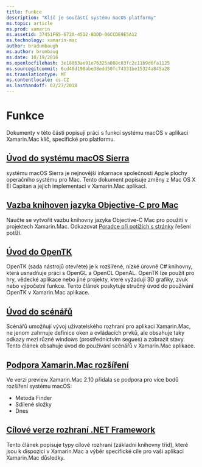```yaml
---
title: Funkce
description: "Klíč je součástí systému macOS platformy"
ms.topic: article
ms.prod: xamarin
ms.assetid: 37451F65-672A-4512-8DDD-06CCDE9E5A12
ms.technology: xamarin-mac
author: bradumbaugh
ms.author: brumbaug
ms.date: 10/19/2016
ms.openlocfilehash: 3e18863ae91e76325a088c83fc2c11b9d6fa1125
ms.sourcegitcommit: 6cd40d190abe38edd50fc74331be15324a845a28
ms.translationtype: MT
ms.contentlocale: cs-CZ
ms.lasthandoff: 02/27/2018
---
```

# <a name="platform-features"></a>Funkce

Dokumenty v této části popisují práci s funkcí systému macOS v aplikaci Xamarin.Mac klíč, specifické pro platformu.


## <a name="introduction-to-macos-sierramacplatformintroduction-to-macos-sierraindexmd"></a>[Úvod do systému macOS Sierra](~/mac/platform/introduction-to-macos-sierra/index.md)

systému macOS Sierra je nejnovější inkarnace společnosti Apple plochy operačního systému pro Mac. Tento dokument popisuje změny z Mac OS X El Capitan a jejich implementaci v Xamarin.Mac aplikaci.

## <a name="binding-objective-c-libraries-for-macbindingmd"></a>[Vazba knihoven jazyka Objective-C pro Mac](binding.md)

Naučte se vytvořit vazbu knihovny jazyka Objective-C Mac pro použití v projektech Xamarin.Mac.
Odkazovat [Poradce při potížích s stránky](~/cross-platform/macios/binding/troubleshooting.md) řešení potíží.

## <a name="introduction-to-opentkmacplatformopentkmd"></a>[Úvod do OpenTK](~/mac/platform/opentk.md)

OpenTK (sada nástrojů otevřete) je k rozšířené, nízké úrovně C# knihovny, která usnadňuje práci s OpenGL a OpenCL OpenAL. OpenTK lze použít pro hry, vědecké aplikace nebo jiné projekty, které vyžadují 3D grafiky, zvuk nebo výpočetní funkce. Tento článek poskytuje stručný úvod do používání OpenTK v Xamarin.Mac aplikace.


## <a name="introduction-to-storyboardsmacplatformstoryboardsindexmd"></a>[Úvod do scénářů](~/mac/platform/storyboards/index.md)

Scénářů umožňují vývoj uživatelského rozhraní pro aplikaci Xamarin.Mac, ne jenom zahrnuje definice oken a ovládacích prvků, ale obsahuje taky odkazy mezi různé windows (prostřednictvím segues) a zobrazit stavy. Tento článek obsahuje úvod do používání scénářů v Xamarin.Mac aplikace.

## <a name="xamarinmac-extension-supportmacplatformextensionsmd"></a>[Podpora Xamarin.Mac rozšíření](~/mac/platform/extensions.md)

Ve verzi preview Xamarin.Mac 2.10 přidala se podpora pro více bodů rozšíření systému macOS:

- Metoda Finder
- Sdílené složky
- Dnes

## <a name="target-frameworksmacplatformtarget-frameworkmd"></a>[Cílové verze rozhraní .NET Framework](~/mac/platform/target-framework.md)

Tento článek popisuje typy cílové rozhraní (základní knihovny tříd), které jsou k dispozici v Xamarin.Mac a výběr specifické cíle pro vaši aplikaci Xamarin.Mac důsledky.
